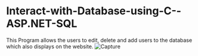 # Interact-with-Database-using-C--ASP.NET-SQL
This Program allows the users to edit, delete and add users to the database which also displays on the website.
![Capture](https://github.com/John-Wanamaker/Interact-with-Database-using-C--ASP.NET-SQL-/assets/144941836/1d5bd206-96bf-4853-86cb-b2600183816c)
